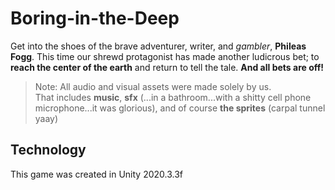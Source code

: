 # Boring-in-the-Deep

Get into the shoes of the brave adventurer, writer, and *gambler*, **Phileas Fogg**. This time our shrewd protagonist has made another ludicrous bet; to **reach the center of the earth** and return to tell the tale.
**And all bets are off!**

>Note: All audio and visual assets were made solely by us.  
That includes **music**, **sfx** (...in a bathroom...with a shitty cell phone microphone...it was glorious), and of course **the sprites** (carpal tunnel yaay)

## Technology

This game was created in Unity 2020.3.3f
